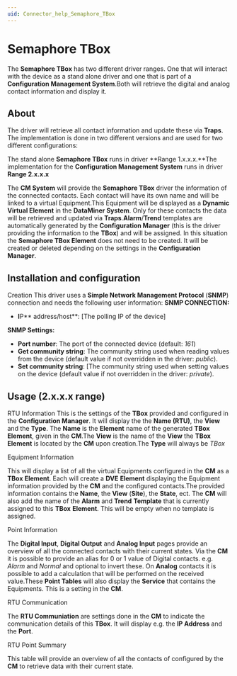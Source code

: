 ```yaml
---
uid: Connector_help_Semaphore_TBox
---
```


# Semaphore TBox

The **Semaphore TBox** has two different driver ranges. One that will interact with the device as a stand alone driver and one that is part of a **Configuration Management System**.Both will retrieve the digital and analog contact information and display it.

## About

The driver will retrieve all contact information and update these via **Traps**. The implementation is done in two different versions and are used for two different configurations:

The stand alone **Semaphore TBox** runs in driver **Range 1.x.x.x.**The implementation for the **Configuration Management System** runs in driver **Range 2.x.x.x**

The **CM System** will provide the **Semaphore TBox** driver the information of the connected contacts. Each contact will have its own name and will be linked to a virtual Equipment.This Equipment will be displayed as a **Dynamic Virtual Element** in the **DataMiner System**. Only for these contacts the data will be retrieved and updated via **Traps**.**Alarm**/**Trend** templates are automatically generated by the **Configuration Manager** (this is the driver providing the information to the **TBox**) and will be assigned. In this situation the **Semaphore TBox Element** does not need to be created. It will be created or deleted depending on the settings in the **Configuration Manager**.

## Installation and configuration

Creation This driver uses a **Simple Network Management Protocol** (**SNMP**) connection and needs the following user information: **SNMP CONNECTION:**

- **I**P** address/host**: \[The polling IP of the device\]

**SNMP Settings:**

- **Port number**: The port of the connected device (default: *161*)
- **Get community string**: The community string used when reading values from the device (default value if not overridden in the driver: *public*).
- **Set community string**: \[The community string used when setting values on the device (default value if not overridden in the driver: *private*).

## Usage (2.x.x.x range)

RTU Information This is the settings of the **TBox** provided and configured in the **Configuration Manager**. It will display the the **Name (RTU)**, the **View** and the **Type**. The **Name** is the **Element** name of the generated **TBox Element**, given in the **CM**.The **View** is the name of the **View** the **TBox Element** is located by the **CM** upon creation.The **Type** will always be *TBox*

Equipment Information

This will display a list of all the virtual Equipments configured in the **CM** as a **TBox** **Element**. Each will create a **DVE** **Element** displaying the Equipment information provided by the **CM** and the configured contacts.The provided information contains the **Name**, the **View** (**Site**), the **State**, ect. The **CM** will also add the name of the **Alarm** and **Trend** **Template** that is currently assigned to this **TBox** **Element**. This will be empty when no template is assigned.

Point Information

The **Digital Input**, **Digital Output** and **Analog Input** pages provide an overview of all the connected contacts with their current states. Via the **CM** it is possible to provide an alias for 0 or 1 value of Digital contacts. e.g. *Alarm* and *Normal* and optional to invert these. On **Analog** contacts it is possible to add a calculation that will be performed on the received value.These **Point Tables** will also display the **Service** that contains the Equipments. This is a setting in the **CM**.

RTU Communication

The **RTU Communiation** are settings done in the **CM** to indicate the communication details of this **TBox**. It will display e.g. the **IP Address** and the **Port**.

RTU Point Summary

This table will provide an overview of all the contacts of configured by the **CM** to retrieve data with their current state.
